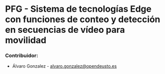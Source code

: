 # PFG - Sistema de tecnologías Edge con funciones de conteo y detección en secuencias de vídeo para movilidad


### Contribuidor:
- Álvaro Gonzalez - alvaro.gonzalez@opendeusto.es
